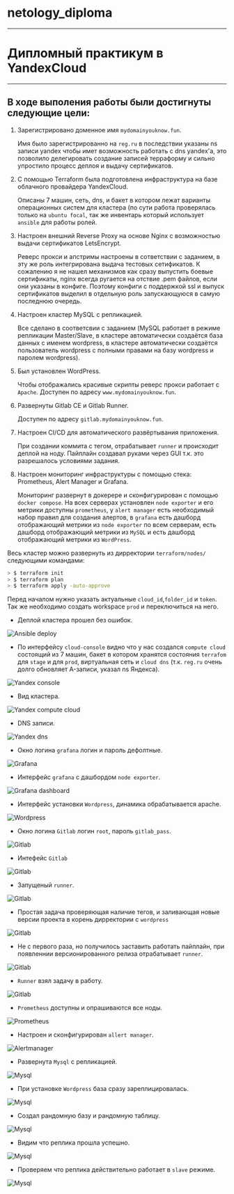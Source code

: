 # netology_diploma

------

# Дипломный практикум в YandexCloud

------

## В ходе выполения работы были достигнуты следующие цели:

1. Зарегистрировано доменное имя `mydomainyouknow.fun`.

    Имя было зарегистрированно на `reg.ru` в последствии указаны ns записи yandex чтобы имет возможность работать с dns yandex'a, это позволило делегировать создание записей терраформу и сильно упростило процесс деплоя и выдачу сертификатов.
    
2. C помощью Terraform была подготовлена инфраструктура на базе облачного провайдера YandexCloud.

    Описаны 7 машин, сеть, dns, и бакет в котором лежат варианты операционных систем для кластера (по сути работа проверялась только на `ubuntu focal`, так же инвентарь который использует `ansible` для работы ролей. 

4. Настроен внешний Reverse Proxy на основе Nginx с возможностью выдачи сертификатов LetsEncrypt.

    Реверс прокси и апстримы настроены в сответствии с заданием, в эту же роль интегрирована выдача тестовых сетификатов. К сожалению я не нашел механизмов как сразу выпустить боевые сертификаты, nginx всегда ругается на отствие .pem файлов, если они указаны в конфиге. Поэтому конфиги с поддержкой ssl и выпуск сертификатов выделил в отдельную роль запускающуюся в самую последнюю очередь. 

6. Настроен кластер MySQL с репликацией.

    Все сделано в соответсвии с заданием (MySQL работает в режиме репликации Master/Slave,
в кластере автоматически создаётся база данных c именем wordpress, в кластере автоматически создаётся пользователь wordpress с полными правами на базу wordpress и паролем wordpress).

8. Был установлен WordPress.

    Чтобы отображались красивые скрипты реверс прокси работает с `Apache`. Доступен по адресу `www.mydomainyouknow.fun`.

9. Развернуты Gitlab CE и Gitlab Runner.

    Доступен по адресу `gitlab.mydomainyouknow.fun`.

11. Настроен CI/CD для автоматического развёртывания приложения.

    При создании коммита с тегом, отрабатывает `runner` и происходит деплой на ноду. Пайплайн создавал руками через GUI т.к. это разрешалось условиями задания. 

13. Настроен мониторинг инфраструктуры с помощью стека: Prometheus, Alert Manager и Grafana.

    Мониторинг развернут в докерере и сконфигурирован с помощью `docker compose`. На всех серверах установлен `node exporter` и его метрики доступны `prometheus`, у `alert manager` есть необходимый набор правил для создания алертов, в `grafana` есть дашборд отображающий метрики из `node exporter` по всем серверам, есть дашборд отображающий метрики из `MySQL` и есть дашборд отображающий метрики из `WordPress`.


Весь кластер можно развернуть из дирректории `terraform/nodes/` следующими командами:

```bash 
> $ terraform init
> $ terraform plan
> $ terraform apply -auto-approve
```

Перед началом нужно указать актуальные `cloud_id`,`folder_id` и `token`. 
Так же необходимо создать workspace `prod` и переключиться на него. 


* Деплой кластера прошел без ошибок.

![Ansible deploy](https://github.com/L1qu1dVacuum/netology_diploma/blob/master/src/01_deploy_01.png)

* По интерфейсу `cloud-console` видно что у нас создался `compute cloud` состоящий из 7 машин, бакет в котором хранятся состояния `terrafom` для `stage` и для `prod`, виртуальная сеть и `cloud dns` (т.к. `reg.ru` очень долго обновляет A-записи, указал ns Яндекса).

![Yandex console](https://github.com/L1qu1dVacuum/netology_diploma/blob/master/src/02_console_01.png)

* Вид кластера.

![Yandex compute cloud](https://github.com/L1qu1dVacuum/netology_diploma/blob/master/src/03_compute_cloud_01.png)

* DNS записи.

![Yandex dns](https://github.com/L1qu1dVacuum/netology_diploma/blob/master/src/04_dns_01.png)

* Окно логина `grafana` логин и пароль дефолтные.

![Grafana](https://github.com/L1qu1dVacuum/netology_diploma/blob/master/src/05_grafana_01.png)

* Интерфейс `grafana` с дашбордом `node exporter`.

![Grafana dashboard](https://github.com/L1qu1dVacuum/netology_diploma/blob/master/src/05_grafana_02.png)

* Интерфейс установки `Wordpress`, динамика обрабатывается apache.

![Wordpress](https://github.com/L1qu1dVacuum/netology_diploma/blob/master/src/06_wordpress_01.png)

* Окно логина `Gitlab` логин `root`, пароль `gitlab_pass`.

![Gitlab](https://github.com/L1qu1dVacuum/netology_diploma/blob/master/src/08_gitlab_01.png)

* Интефейс `Gitlab`

![Gitlab](https://github.com/L1qu1dVacuum/netology_diploma/blob/master/src/08_gitlab_02.png)

* Запущеный `runner`.

![Gitlab](https://github.com/L1qu1dVacuum/netology_diploma/blob/master/src/08_gitlab_03.png)

* Простая задача проверяющая наличие тегов, и заливающая новые версии проекта в корень дирректории с `wordpress`

![Gitlab](https://github.com/L1qu1dVacuum/netology_diploma/blob/master/src/08_gitlab_04.png)

* Не с первого раза, но получилось заставить работать пайплайн, при появленнии версионированного релиза отрабатывает `runner`.

![Gitlab](https://github.com/L1qu1dVacuum/netology_diploma/blob/master/src/08_gitlab_05.png)

* `Runner` взял задачу в работу.

![Gitlab](https://github.com/L1qu1dVacuum/netology_diploma/blob/master/src/08_gitlab_06.png)

* `Prometheus` доступны и опрашиваются все ноды.

![Prometheus](https://github.com/L1qu1dVacuum/netology_diploma/blob/master/src/09_prometheus_01.png)

* Настроен и сконфигурирован `allert manager`.

![Alertmanager](https://github.com/L1qu1dVacuum/netology_diploma/blob/master/src/10_alertmanager_01.png)

* Развернута `Mysql` с репликацией.

![Mysql](https://github.com/L1qu1dVacuum/netology_diploma/blob/master/src/11_mysql_01.png)

* При установке `Wordpress` база сразу зареплицировалась. 

![Mysql](https://github.com/L1qu1dVacuum/netology_diploma/blob/master/src/11_mysql_02.png)

* Создал рандомную базу и рандомную таблицу.

![Mysql](https://github.com/L1qu1dVacuum/netology_diploma/blob/master/src/11_mysql_03.png)

* Видим что реплика прошла успешно.

![Mysql](https://github.com/L1qu1dVacuum/netology_diploma/blob/master/src/11_mysql_04.png)

* Проверяем что реплика действительно работает в `slave` режиме.

![Mysql](https://github.com/L1qu1dVacuum/netology_diploma/blob/master/src/11_mysql_05.png)

